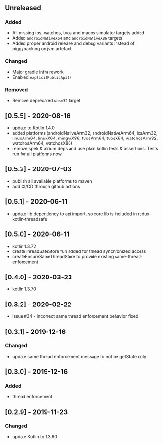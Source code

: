 ## Unreleased

### Added

- All missing ios, watchos, tvos and macos simulator targets added
- Added `androidNativeX64` and `androidNativeX86` targets
- Added proper android release and debug variants instead of piggybacking on jvm artefact

### Changed

- Major gradle infra rework
- Enabled `explicitPublicApi()`

### Removed

- Remove deprecated `wasm32` target

## [0.5.5] - 2020-08-16

- update to Kotlin 1.4.0
- added platforms (androidNativeArm32, androidNativeArm64, iosArm32, linuxArm64, linuxX64,
  mingwX86, tvosArm64, tvosX64, watchosArm32, watchosArm64, watchosX86)
- remove spek & atrium deps and use plain kotlin tests & assertions. Tests run for all platforms now.

## [0.5.2] - 2020-07-03

- publish all available platforms to maven
- add CI/CD through github actions

## [0.5.1] - 2020-06-11

- update lib dependency to api import, so core lib is included in redux-kotlin-threadsafe

## [0.5.0] - 2020-06-11

- kotlin 1.3.72
- createThreadSafeStore fun added for thread synchronized access
- createEnsureSameThreadStore to provide existing same-thread-enforcement

## [0.4.0] - 2020-03-23

- kotlin 1.3.70

## [0.3.2] - 2020-02-22

- issue #34 - incorrect same thread enforcement behavior fixed

## [0.3.1] - 2019-12-16

### Changed

- update same thread enforcement message to not be getState only

## [0.3.0] - 2019-12-16

### Added

- thread enforcement

## [0.2.9] - 2019-11-23

### Changed

- update Kotlin to 1.3.60

